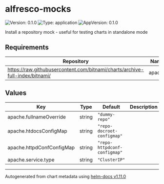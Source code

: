 # alfresco-mocks

![Version: 0.1.0](https://img.shields.io/badge/Version-0.1.0-informational?style=flat-square) ![Type: application](https://img.shields.io/badge/Type-application-informational?style=flat-square) ![AppVersion: 0.1.0](https://img.shields.io/badge/AppVersion-0.1.0-informational?style=flat-square)

Install a repository mock - useful for testing charts in standalone mode

## Requirements

| Repository | Name | Version |
|------------|------|---------|
| https://raw.githubusercontent.com/bitnami/charts/archive-full-index/bitnami/ | apache | 9.3.0 |

## Values

| Key | Type | Default | Description |
|-----|------|---------|-------------|
| apache.fullnameOverride | string | `"dummy-repo"` |  |
| apache.htdocsConfigMap | string | `"repo-docroot-configmap"` |  |
| apache.httpdConfConfigMap | string | `"repo-httpdconf-configmap"` |  |
| apache.service.type | string | `"ClusterIP"` |  |

----------------------------------------------
Autogenerated from chart metadata using [helm-docs v1.11.0](https://github.com/norwoodj/helm-docs/releases/v1.11.0)
